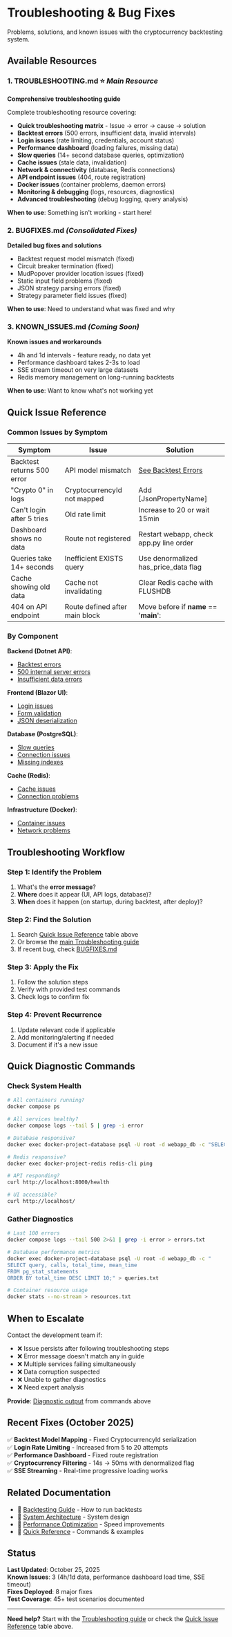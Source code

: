 # Troubleshooting & Bug Fixes

Problems, solutions, and known issues with the cryptocurrency backtesting system.

## Available Resources

### 1. **TROUBLESHOOTING.md** ⭐ *Main Resource*
**Comprehensive troubleshooting guide**

Complete troubleshooting resource covering:
- **Quick troubleshooting matrix** - Issue → error → cause → solution
- **Backtest errors** (500 errors, insufficient data, invalid intervals)
- **Login issues** (rate limiting, credentials, account status)
- **Performance dashboard** (loading failures, missing data)
- **Slow queries** (14+ second database queries, optimization)
- **Cache issues** (stale data, invalidation)
- **Network & connectivity** (database, Redis connections)
- **API endpoint issues** (404, route registration)
- **Docker issues** (container problems, daemon errors)
- **Monitoring & debugging** (logs, resources, diagnostics)
- **Advanced troubleshooting** (debug logging, query analysis)

**When to use**: Something isn't working - start here!

### 2. **BUGFIXES.md** *(Consolidated Fixes)*
**Detailed bug fixes and solutions**

- Backtest request model mismatch (fixed)
- Circuit breaker termination (fixed)
- MudPopover provider location issues (fixed)
- Static input field problems (fixed)
- JSON strategy parsing errors (fixed)
- Strategy parameter field issues (fixed)

**When to use**: Need to understand what was fixed and why

### 3. **KNOWN_ISSUES.md** *(Coming Soon)*
**Known issues and workarounds**

- 4h and 1d intervals - feature ready, no data yet
- Performance dashboard takes 2-3s to load
- SSE stream timeout on very large datasets
- Redis memory management on long-running backtests

**When to use**: Want to know what's not working yet

## Quick Issue Reference

### Common Issues by Symptom

| Symptom | Issue | Solution |
|---------|-------|----------|
| Backtest returns 500 error | API model mismatch | [See Backtest Errors](TROUBLESHOOTING.md#backtest-errors) |
| "Crypto 0" in logs | CryptocurrencyId not mapped | Add [JsonPropertyName] |
| Can't login after 5 tries | Old rate limit | Increase to 20 or wait 15min |
| Dashboard shows no data | Route not registered | Restart webapp, check app.py line order |
| Queries take 14+ seconds | Inefficient EXISTS query | Use denormalized has_price_data flag |
| Cache showing old data | Cache not invalidating | Clear Redis cache with FLUSHDB |
| 404 on API endpoint | Route defined after main block | Move before if __name__ == '__main__': |

### By Component

**Backend (Dotnet API)**:
- [Backtest errors](TROUBLESHOOTING.md#backtest-errors)
- [500 internal server errors](TROUBLESHOOTING.md#error-500-internal-server-error)
- [Insufficient data errors](TROUBLESHOOTING.md#error-insufficient-price-data-0-data-points)

**Frontend (Blazor UI)**:
- [Login issues](TROUBLESHOOTING.md#login-issues)
- [Form validation](BUGFIXES.md#static-input-fields)
- [JSON deserialization](BUGFIXES.md#json-strategy-parsing)

**Database (PostgreSQL)**:
- [Slow queries](TROUBLESHOOTING.md#slow-queries)
- [Connection issues](TROUBLESHOOTING.md#error-cannot-connect-to-database)
- [Missing indexes](TROUBLESHOOTING.md#issue-database-queries-getting-slower-over-time)

**Cache (Redis)**:
- [Cache issues](TROUBLESHOOTING.md#cache-issues)
- [Connection problems](TROUBLESHOOTING.md#error-cannot-connect-to-redis)

**Infrastructure (Docker)**:
- [Container issues](TROUBLESHOOTING.md#error-no-such-container)
- [Network problems](TROUBLESHOOTING.md#error-cannot-connect-to-database)

## Troubleshooting Workflow

### Step 1: Identify the Problem
1. What's the **error message**?
2. **Where** does it appear (UI, API logs, database)?
3. **When** does it happen (on startup, during backtest, after deploy)?

### Step 2: Find the Solution
1. Search [Quick Issue Reference](#quick-issue-reference) table above
2. Or browse the [main Troubleshooting guide](TROUBLESHOOTING.md)
3. If recent bug, check [BUGFIXES.md](BUGFIXES.md)

### Step 3: Apply the Fix
1. Follow the solution steps
2. Verify with provided test commands
3. Check logs to confirm fix

### Step 4: Prevent Recurrence
1. Update relevant code if applicable
2. Add monitoring/alerting if needed
3. Document if it's a new issue

## Quick Diagnostic Commands

### Check System Health

```bash
# All containers running?
docker compose ps

# All services healthy?
docker compose logs --tail 5 | grep -i error

# Database responsive?
docker exec docker-project-database psql -U root -d webapp_db -c "SELECT 1;"

# Redis responsive?
docker exec docker-project-redis redis-cli ping

# API responding?
curl http://localhost:8000/health

# UI accessible?
curl http://localhost/
```

### Gather Diagnostics

```bash
# Last 100 errors
docker compose logs --tail 500 2>&1 | grep -i error > errors.txt

# Database performance metrics
docker exec docker-project-database psql -U root -d webapp_db -c "
SELECT query, calls, total_time, mean_time 
FROM pg_stat_statements 
ORDER BY total_time DESC LIMIT 10;" > queries.txt

# Container resource usage
docker stats --no-stream > resources.txt
```

## When to Escalate

Contact the development team if:

- ❌ Issue persists after following troubleshooting steps
- ❌ Error message doesn't match any in guide
- ❌ Multiple services failing simultaneously
- ❌ Data corruption suspected
- ❌ Unable to gather diagnostics
- ❌ Need expert analysis

**Provide**: [Diagnostic output](#gather-diagnostics) from commands above

## Recent Fixes (October 2025)

✅ **Backtest Model Mapping** - Fixed CryptocurrencyId serialization  
✅ **Login Rate Limiting** - Increased from 5 to 20 attempts  
✅ **Performance Dashboard** - Fixed route registration  
✅ **Cryptocurrency Filtering** - 14s → 50ms with denormalized flag  
✅ **SSE Streaming** - Real-time progressive loading works  

## Related Documentation

- 📖 [Backtesting Guide](../guides/BACKTESTING.md) - How to run backtests
- 📖 [System Architecture](../architecture/ARCHITECTURE.md) - System design
- 📖 [Performance Optimization](../reference/OPTIMIZATION.md) - Speed improvements
- 📖 [Quick Reference](../reference/QUICK_REFERENCE.md) - Commands & examples

## Status

**Last Updated**: October 25, 2025  
**Known Issues**: 3 (4h/1d data, performance dashboard load time, SSE timeout)  
**Fixes Deployed**: 8 major fixes  
**Test Coverage**: 45+ test scenarios documented

---

**Need help?** Start with the [Troubleshooting guide](TROUBLESHOOTING.md) or check the [Quick Issue Reference](#quick-issue-reference) table above.
